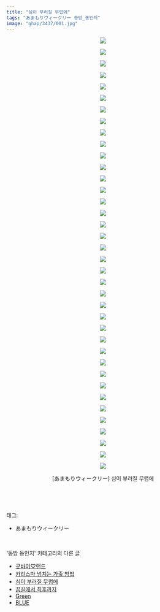 ```yaml
---
title: "심이 부러질 무렵에"
tags: "あまもりウィークリー 동방_동인지"
image: "ghap/3437/001.jpg"
---
```

<div class="article">
<p style="text-align: center; clear: none; float: none;"><img src="{{ site.nasurl }}/ghap/3437/001.jpg"/></p>
<p style="text-align: center; clear: none; float: none;"><img src="{{ site.nasurl }}/ghap/3437/002.jpg"/></p>
<p style="text-align: center; clear: none; float: none;"><img src="{{ site.nasurl }}/ghap/3437/003.jpg"/></p>
<p style="text-align: center; clear: none; float: none;"><img src="{{ site.nasurl }}/ghap/3437/004.jpg"/></p>
<p style="text-align: center; clear: none; float: none;"><img src="{{ site.nasurl }}/ghap/3437/005.jpg"/></p>
<p style="text-align: center; clear: none; float: none;"><img src="{{ site.nasurl }}/ghap/3437/006.jpg"/></p>
<p style="text-align: center; clear: none; float: none;"><img src="{{ site.nasurl }}/ghap/3437/007.jpg"/></p>
<p style="text-align: center; clear: none; float: none;"><img src="{{ site.nasurl }}/ghap/3437/008.jpg"/></p>
<p style="text-align: center; clear: none; float: none;"><img src="{{ site.nasurl }}/ghap/3437/009.jpg"/></p>
<p style="text-align: center; clear: none; float: none;"><img src="{{ site.nasurl }}/ghap/3437/010.jpg"/></p>
<p style="text-align: center; clear: none; float: none;"><img src="{{ site.nasurl }}/ghap/3437/011.jpg"/></p>
<p style="text-align: center; clear: none; float: none;"><img src="{{ site.nasurl }}/ghap/3437/012.jpg"/></p>
<p style="text-align: center; clear: none; float: none;"><img src="{{ site.nasurl }}/ghap/3437/013.jpg"/></p>
<p style="text-align: center; clear: none; float: none;"><img src="{{ site.nasurl }}/ghap/3437/014.jpg"/></p>
<p style="text-align: center; clear: none; float: none;"><img src="{{ site.nasurl }}/ghap/3437/015.jpg"/></p>
<p style="text-align: center; clear: none; float: none;"><img src="{{ site.nasurl }}/ghap/3437/016.jpg"/></p>
<p style="text-align: center; clear: none; float: none;"><img src="{{ site.nasurl }}/ghap/3437/017.jpg"/></p>
<p style="text-align: center; clear: none; float: none;"><img src="{{ site.nasurl }}/ghap/3437/018.jpg"/></p>
<p style="text-align: center; clear: none; float: none;"><img src="{{ site.nasurl }}/ghap/3437/019.jpg"/></p>
<p style="text-align: center; clear: none; float: none;"><img src="{{ site.nasurl }}/ghap/3437/020.jpg"/></p>
<p style="text-align: center; clear: none; float: none;"><img src="{{ site.nasurl }}/ghap/3437/021.jpg"/></p>
<p style="text-align: center; clear: none; float: none;"><img src="{{ site.nasurl }}/ghap/3437/022.jpg"/></p>
<p style="text-align: center; clear: none; float: none;"><img src="{{ site.nasurl }}/ghap/3437/023.jpg"/></p>
<p style="text-align: center; clear: none; float: none;"><img src="{{ site.nasurl }}/ghap/3437/024.jpg"/></p>
<p style="text-align: center; clear: none; float: none;"><img src="{{ site.nasurl }}/ghap/3437/025.jpg"/></p>
<p style="text-align: center; clear: none; float: none;"><img src="{{ site.nasurl }}/ghap/3437/026.jpg"/></p>
<p style="text-align: center; clear: none; float: none;"><img src="{{ site.nasurl }}/ghap/3437/027.jpg"/></p>
<p style="text-align: center; clear: none; float: none;"><img src="{{ site.nasurl }}/ghap/3437/028.jpg"/></p>
<p style="text-align: center; clear: none; float: none;"><img src="{{ site.nasurl }}/ghap/3437/029.jpg"/></p>
<p style="text-align: center; clear: none; float: none;"><img src="{{ site.nasurl }}/ghap/3437/030.jpg"/></p>
<p style="text-align: center; clear: none; float: none;"><img src="{{ site.nasurl }}/ghap/3437/031.jpg"/></p>
<p style="text-align: center; clear: none; float: none;"><img src="{{ site.nasurl }}/ghap/3437/032.jpg"/></p>
<p style="text-align: center; clear: none; float: none;"><img src="{{ site.nasurl }}/ghap/3437/033.jpg"/></p>
<p style="text-align: center; clear: none; float: none;"><img src="{{ site.nasurl }}/ghap/3437/034.jpg"/></p>
<p style="text-align: center; clear: none; float: none;"><img src="{{ site.nasurl }}/ghap/3437/035.jpg"/></p>
<p style="text-align: center; clear: none; float: none;"><img src="{{ site.nasurl }}/ghap/3437/036.jpg"/></p>
<p style="text-align: center; clear: none; float: none;"><img src="{{ site.nasurl }}/ghap/3437/037.jpg"/></p>
<p style="text-align: center; clear: none; float: none;"><img src="{{ site.nasurl }}/ghap/3437/038.jpg"/></p>
<p style="text-align: center; clear: none; float: none;">[あまもりウィークリー] 심이 부러질 무렵에</p>
<p><br/></p>
</div><br/>
<div class="tagTrail">
<p>태그: </p>
<ul>
<li>あまもりウィークリー</li>
</ul>
</div><br/>
<div class="another">
<p>'동방 동인지' 카테고리의 다른 글</p>
<ul>
<li><a href="/2017-06-18-ghap_3441">굿바이♡랜드</a></li>
<li><a href="/2017-06-18-ghap_3439">카리스마 넘치는 가출 방법</a></li>
<li><a href="/2017-06-18-ghap_3437">심이 부러질 무렵에</a></li>
<li><a href="/2017-06-18-ghap_3436">꿈길에서 최후까지</a></li>
<li><a href="/2017-06-17-ghap_3419">Green</a></li>
<li><a href="/2017-06-17-ghap_3418">BLUE</a></li>
</ul>
</div><br/>
<div class="cb_module cb_fluid">
<div class="cb_wrt cb_profile">
</div><!-- commentList close -->
</div><br/>
